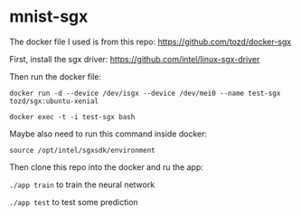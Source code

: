 # mnist-sgx

The docker file I used is from this repo: https://github.com/tozd/docker-sgx

First, install the sgx driver: https://github.com/intel/linux-sgx-driver

Then run the docker file:

`docker run -d --device /dev/isgx --device /dev/mei0 --name test-sgx tozd/sgx:ubuntu-xenial`

`docker exec -t -i test-sgx bash`

Maybe also need to run this command inside docker:

`source /opt/intel/sgxsdk/environment`

Then clone this repo into the docker and ru the app:

`./app train` to train the neural network

`./app test` to test some prediction
